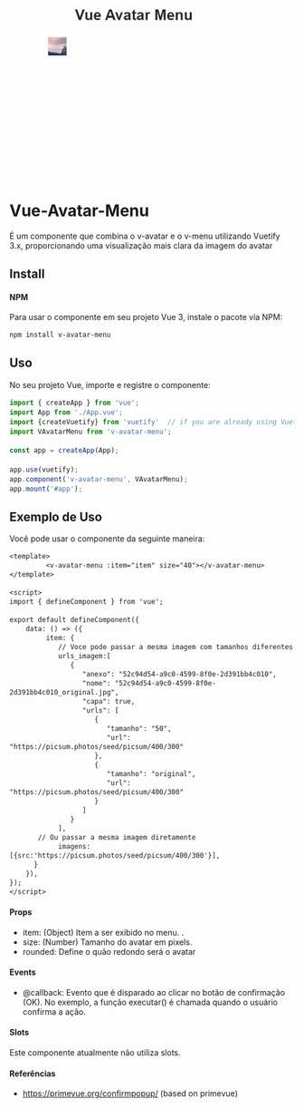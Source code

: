 
![Video](public/movie.gif)

# Vue-Avatar-Menu
É um componente que combina o v-avatar e o v-menu utilizando Vuetify 3.x,  proporcionando uma visualização mais clara da imagem do avatar

## Install 
#### NPM 
Para usar o componente em seu projeto Vue 3, instale o pacote via NPM:

```bash 
npm install v-avatar-menu
``` 
## Uso
No seu projeto Vue, importe e registre o componente:

```javascript 
import { createApp } from 'vue';
import App from './App.vue';
import {createVuetify} from 'vuetify'  // if you are already using Vuetify 
import VAvatarMenu from 'v-avatar-menu';

const app = createApp(App);

app.use(vuetify);
app.component('v-avatar-menu', VAvatarMenu);
app.mount('#app');
```
## Exemplo de Uso
Você pode usar o componente da seguinte maneira:

```vue
<template>
         <v-avatar-menu :item="item" size="40"></v-avatar-menu>
</template>

<script>
import { defineComponent } from 'vue';

export default defineComponent({
    data: () => ({
         item: {
            // Voce pode passar a mesma imagem com tamanhos diferentes 
            urls_imagem:[
               {
                  "anexo": "52c94d54-a9c0-4599-8f0e-2d391bb4c010",
                  "nome": "52c94d54-a9c0-4599-8f0e-2d391bb4c010_original.jpg",
                  "capa": true,
                  "urls": [
                     {
                        "tamanho": "50",
                        "url": "https://picsum.photos/seed/picsum/400/300"
                     },
                     {
                        "tamanho": "original",
                        "url": "https://picsum.photos/seed/picsum/400/300"
                     }
                  ]
               }
			],
	   // Ou passar a mesma imagem diretamente 
            imagens:[{src:'https://picsum.photos/seed/picsum/400/300'}],
      }
	}),
});
</script>

```


#### Props
* item: (Object) Item a ser exibido no menu. .
* size: (Number) Tamanho do avatar em pixels.
* rounded: Define o quão redondo será o avatar

#### Events
* @callback: Evento que é disparado ao clicar no botão de confirmação (OK). No exemplo, a função executar() é chamada quando o usuário confirma a ação.

#### Slots
Este componente atualmente não utiliza slots.

#### Referências
* https://primevue.org/confirmpopup/ (based on primevue)
